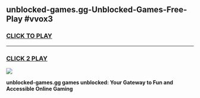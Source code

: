 
## unblocked-games.gg-Unblocked-Games-Free-Play #vvox3
<h3>
<a href="https://us.freeplayer.one?title=unblocked-games.gg&ref=9M">CLICK TO PLAY</a></h3>
<hr>

<h3>
<a href="https://us.freeplayer.one?title=unblocked-games.gg&ref=9M">CLICK 2 PLAY</a>
  
</h3>

<a href="https://us.freeplayer.one?title=unblocked-games.gg&ref=9M"><img src="https://clearcache.store/games.png"></a>


**unblocked-games.gg games unblocked: Your Gateway to Fun and Accessible Online Gaming**
